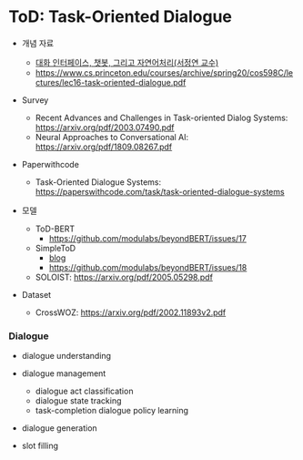 # ToD: Task-Oriented Dialogue

* 개념 자료
  * [대화 인터페이스, 챗봇, 그리고 자연어처리(서정연 교수)](https://sigai.or.kr/workshop/AI-for-everyone/2017/slides/대화-인터페이스-구현에-관련된-자연어-처리와-인공지능-기술-이야기.pdf)
  * https://www.cs.princeton.edu/courses/archive/spring20/cos598C/lectures/lec16-task-oriented-dialogue.pdf
* Survey
  * Recent Advances and Challenges in Task-oriented Dialog Systems: https://arxiv.org/pdf/2003.07490.pdf
  * Neural Approaches to Conversational AI: https://arxiv.org/pdf/1809.08267.pdf

* Paperwithcode

  * Task-Oriented Dialogue Systems: https://paperswithcode.com/task/task-oriented-dialogue-systems

  

* 모델

  * ToD-BERT
    * https://github.com/modulabs/beyondBERT/issues/17
  * SimpleToD
    * [blog](https://blog.einstein.ai/simpletod/)
    * https://github.com/modulabs/beyondBERT/issues/18 
  * SOLOIST: https://arxiv.org/pdf/2005.05298.pdf

* Dataset
  * CrossWOZ: https://arxiv.org/pdf/2002.11893v2.pdf




### Dialogue

* dialogue understanding
* dialogue management
  * dialogue act classification
  * dialogue state tracking
  * task-completion dialogue policy learning
* dialogue generation

* slot filling
